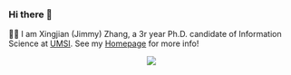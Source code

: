 ### Hi there 👋

🏄‍♂️ I am Xingjian (Jimmy) Zhang, a 3r year Ph.D. candidate of Information Science at [UMSI](https://www.si.umich.edu). See my [Homepage](https://sites.google.com/umich.edu/xingjian-zhang) for more info!

<p align="center">
<img src="http://github-readme-streak-stats.herokuapp.com?user=xingjian-zhang&theme=ayu-light&hide_border=true&date_format=M%20j%5B%2C%20Y%5D"/>
</p>

